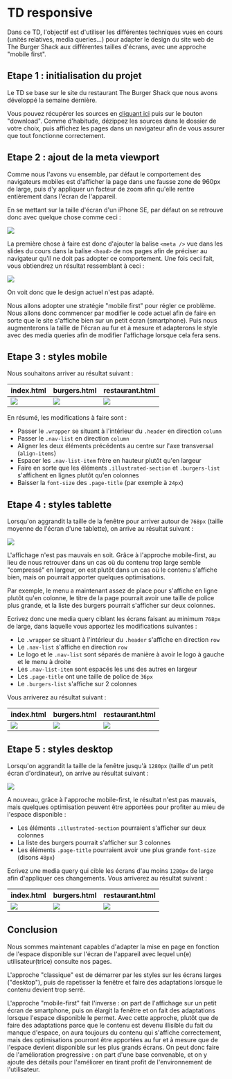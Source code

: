 # TD responsive

Dans ce TD, l'objectif est d'utiliser les différentes techniques vues en cours
(unités relatives, media queries...) pour adapter le design du site web de The
Burger Shack aux différentes tailles d'écrans, avec une approche "mobile
first".

## Etape 1 : initialisation du projet

Le TD se base sur le site du restaurant The Burger Shack que nous avons
développé la semaine dernière.

Vous pouvez récupérer les sources en [cliquant ici](./src.zip) puis sur le bouton
"download". Comme d'habitude, dézippez les sources dans le dossier de votre
choix, puis affichez les pages dans un navigateur afin de vous assurer que tout
fonctionne correctement.

## Etape 2 : ajout de la meta viewport

Comme nous l'avons vu ensemble, par défaut le comportement des navigateurs
mobiles est d'afficher la page dans une fausse zone de 960px de large, puis d'y
appliquer un facteur de zoom afin qu'elle rentre entièrement dans l'écran de
l'appareil.

En se mettant sur la taille d'écran d'un iPhone SE, par défaut on se retrouve
donc avec quelque chose comme ceci :

![](./screenshots/without-meta-viewport.png)

La première chose à faire est donc d'ajouter la balise `<meta />` vue dans les
slides du cours dans la balise `<head>` de nos pages afin de préciser au
navigateur qu'il ne doit pas adopter ce comportement. Une fois ceci fait, vous
obtiendrez un résultat ressemblant à ceci :

![](./screenshots/with-meta-viewport.png)

On voit donc que le design actuel n'est pas adapté.

Nous allons adopter une stratégie "mobile first" pour régler ce problème. Nous
allons donc commencer par modifier le code actuel afin de faire en sorte que le
site s'affiche bien sur un petit écran (smartphone). Puis nous augmenterons la
taille de l'écran au fur et à mesure et adapterons le style avec des media
queries afin de modifier l'affichage lorsque cela fera sens.

## Etape 3 : styles mobile

Nous souhaitons arriver au résultat suivant :

|index.html|burgers.html|restaurant.html|
|----------|------------|---------------|
|![](./screenshots/index-final.png)|![](./screenshots/burgers-final.png)|![](./screenshots/restaurant-final.png)|

En résumé, les modifications à faire sont :

* Passer le `.wrapper` se situant à l'intérieur du `.header` en direction `column`
* Passer le `.nav-list` en direction `column`
* Aligner les deux éléments précédents au centre sur l'axe transversal (`align-items`)
* Espacer les `.nav-list-item` frère en hauteur plutôt qu'en largeur
* Faire en sorte que les éléments `.illustrated-section` et `.burgers-list` s'affichent en lignes plutôt qu'en colonnes
* Baisser la `font-size` des `.page-title` (par exemple à `24px`)

## Etape 4 : styles tablette

Lorsqu'on aggrandit la taille de la fenêtre pour arriver autour de `768px`
(taille moyenne de l'écran d'une tablette), on arrive au résultat suivant :

![](./screenshots/tablet-base.png)

L'affichage n'est pas mauvais en soit. Grâce à l'approche mobile-first, au lieu
de nous retrouver dans un cas où du contenu trop large semble "compressé" en
largeur, on est plutôt dans un cas où le contenu s'affiche bien, mais on
pourrait apporter quelques optimisations.

Par exemple, le menu a maintenant assez de place pour s'affiche en ligne plutôt
qu'en colonne, le titre de la page pourrait avoir une taille de police plus
grande, et la liste des burgers pourrait s'afficher sur deux colonnes.

Ecrivez donc une media query ciblant les écrans faisant au minimum `768px` de
large, dans laquelle vous apportez les modifications suivantes :

* Le `.wrapper` se situant à l'intérieur du `.header` s'affiche en direction `row`
* Le `.nav-list` s'affiche en direction `row`
* Le logo et le `.nav-list` sont séparés de manière à avoir le logo à gauche et le menu à droite
* Les `.nav-list-item` sont espacés les uns des autres en largeur
* Les `.page-title` ont une taille de police de `36px`
* Le `.burgers-list` s'affiche sur 2 colonnes

Vous arriverez au résultat suivant :

|index.html|burgers.html|restaurant.html|
|----------|------------|---------------|
|![](./screenshots/index-tablet-final.png)|![](./screenshots/burgers-tablet-final.png)|![](./screenshots/restaurant-tablet-final.png)|

## Etape 5 : styles desktop

Lorsqu'on aggrandit la taille de la fenêtre jusqu'à `1280px` (taille d'un petit
écran d'ordinateur), on arrive au résultat suivant :

![](./screenshots/desktop-base.png)

A nouveau, grâce à l'approche mobile-first, le résultat n'est pas mauvais, mais
quelques optimisation peuvent être apportées pour profiter au mieu de l'espace
disponible :

* Les éléments `.illustrated-section` pourraient s'afficher sur deux colonnes
* La liste des burgers pourrait s'afficher sur 3 colonnes
* Les éléments `.page-title` pourraient avoir une plus grande `font-size` (disons `48px`)

Ecrivez une media query qui cible les écrans d'au moins `1280px` de large afin
d'appliquer ces changements. Vous arriverez au résultat suivant :

|index.html|burgers.html|restaurant.html|
|----------|------------|---------------|
|![](./screenshots/index-desktop-final.png)|![](./screenshots/burgers-desktop-final.png)|![](./screenshots/restaurant-desktop-final.png)|

## Conclusion

Nous sommes maintenant capables d'adapter la mise en page en fonction de
l'espace disponible sur l'écran de l'appareil avec lequel un(e)
utilisateur(trice) consulte nos pages.

L'approche "classique" est de démarrer par les styles sur les écrans larges
("desktop"), puis de rapetisser la fenêtre et faire des adaptations lorsque le
contenu devient trop serré.

L'approche "mobile-first" fait l'inverse : on part de l'affichage sur un petit
écran de smartphone, puis on élargit la fenêtre et on fait des adaptations
lorsque l'espace disponible le permet. Avec cette approche, plutôt que de faire
des adaptations parce que le contenu est devenu illisible du fait du manque
d'espace, on aura toujours du contenu qui s'affiche correctement, mais des
optimisations pourront être apportées au fur et à mesure que de l'espace
devient disponible sur les plus grands écrans. On peut donc faire de
l'amélioration progressive : on part d'une base convenable, et on y ajoute des
détails pour l'améliorer en tirant profit de l'environnement de l'utilisateur.
